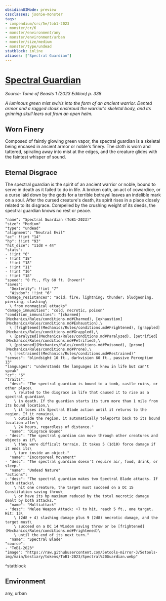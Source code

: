 ```yaml
---
obsidianUIMode: preview
cssclasses: json5e-monster
tags:
- compendium/src/5e/tob1-2023
- monster/cr/6
- monster/environment/any
- monster/environment/urban
- monster/size/medium
- monster/type/undead
statblock: inline
aliases: ["Spectral Guardian"]
---
```

# [Spectral Guardian](Mechanics\bestiary\undead/spectral-guardian-tob1-2023.md)
*Source: Tome of Beasts 1 (2023 Edition) p. 338*  

*A luminous green mist swirls into the form of an ancient warrior. Dented armor and a ragged cloak enshroud the warrior's skeletal body, and its grinning skull leers out from an open helm.*

## Worn Finery

Composed of faintly glowing green vapor, the spectral guardian is a skeletal being encased in ancient armor or noble's finery. The cloth is worn and tattered, spiraling away into mist at the edges, and the creature glides with the faintest whisper of sound.

## Eternal Disgrace

The spectral guardian is the spirit of an ancient warrior or noble, bound to serve in death as it failed to do in life. A broken oath, an act of cowardice, or a curse laid down by the gods for a terrible betrayal leaves an indelible mark on a soul. After the cursed creature's death, its spirit rises in a place closely related to its disgrace. Compelled by the crushing weight of its deeds, the spectral guardian knows no rest or peace.

```statblock
"name": "Spectral Guardian (ToB1-2023)"
"size": "Medium"
"type": "undead"
"alignment": "Neutral Evil"
"ac": !!int "14"
"hp": !!int "93"
"hit_dice": "11d8 + 44"
"stats":
- !!int "6"
- !!int "18"
- !!int "18"
- !!int "11"
- !!int "16"
- !!int "18"
"speed": "0 ft., fly 60 ft. (hover)"
"saves":
  "Dexterity": !!int "7"
  "Wisdom": !!int "6"
"damage_resistances": "acid; fire; lightning; thunder; bludgeoning, piercing, slashing\
  \ from nonmagical attacks"
"damage_immunities": "cold, necrotic, poison"
"condition_immunities": "[charmed](Mechanics/Rules/conditions.md#Charmed), [exhaustion](Mechanics/Rules/conditions.md#Exhaustion),\
  \ [frightened](Mechanics/Rules/conditions.md#Frightened), [grappled](Mechanics/Rules/conditions.md#Grappled),\
  \ [paralyzed](Mechanics/Rules/conditions.md#Paralyzed), [petrified](Mechanics/Rules/conditions.md#Petrified),\
  \ [poisoned](Mechanics/Rules/conditions.md#Poisoned), [prone](Mechanics/Rules/conditions.md#Prone),\
  \ [restrained](Mechanics/Rules/conditions.md#Restrained)"
"senses": "blindsight 10 ft., darkvision 60 ft., passive Perception 13"
"languages": "understands the languages it knew in life but can't speak"
"cr": "6"
"traits":
- "desc": "The spectral guardian is bound to a tomb, castle ruins, or other place\
    \ related to the disgrace in life that caused it to rise as a spectral guardian\
    \ in death. If the guardian starts its turn more than 1 mile from its bound location,\
    \ it loses its Spectral Blade action until it returns to the region. If it remains\
    \ outside the region, it automatically teleports back to its bound location after\
    \ 24 hours, regardless of distance."
  "name": "Disgrace Bound"
- "desc": "The spectral guardian can move through other creatures and objects as if\
    \ they were difficult terrain. It takes 5 (1d10) force damage if it ends its\
    \ turn inside an object."
  "name": "Incorporeal Movement"
- "desc": "The spectral guardian doesn't require air, food, drink, or sleep."
  "name": "Undead Nature"
"actions":
- "desc": "The spectral guardian makes two Spectral Blade attacks. If both attacks\
    \ hit one creature, the target must succeed on a DC 15 Constitution saving throw\
    \ or have its hp maximum reduced by the total necrotic damage dealt by both attacks."
  "name": "Multiattack"
- "desc": "Melee Weapon Attack: +7 to hit, reach 5 ft., one target. Hit: 13\
    \ (2d8 + 4) slashing damage plus 9 (2d8) necrotic damage, and the target must\
    \ succeed on a DC 14 Wisdom saving throw or be [frightened](Mechanics/Rules/conditions.md#Frightened)\
    \ until the end of its next turn."
  "name": "Spectral Blade"
"source":
- "ToB1-2023"
"image": "https://raw.githubusercontent.com/5etools-mirror-3/5etools-img/main/bestiary/tokens/ToB1-2023/Spectral%20Guardian.webp"
```
^statblock

## Environment

any, urban